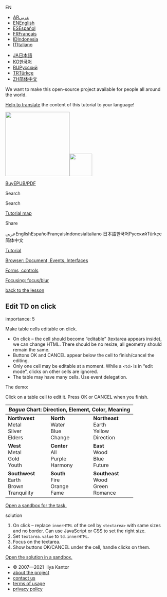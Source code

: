 EN

- <a href="https://ar.javascript.info/" class="supported-langs__link"><span class="supported-langs__brief">AR</span><span class="supported-langs__title">عربي</span></a>
- <a href="https://javascript.info/task/edit-td-click" class="supported-langs__link"><span class="supported-langs__brief">EN</span><span class="supported-langs__title">English</span></a>
- <a href="https://es.javascript.info/task/edit-td-click" class="supported-langs__link"><span class="supported-langs__brief">ES</span><span class="supported-langs__title">Español</span></a>
- <a href="https://fr.javascript.info/task/edit-td-click" class="supported-langs__link"><span class="supported-langs__brief">FR</span><span class="supported-langs__title">Français</span></a>
- <a href="https://id.javascript.info/task/edit-td-click" class="supported-langs__link"><span class="supported-langs__brief">ID</span><span class="supported-langs__title">Indonesia</span></a>
- <a href="https://it.javascript.info/task/edit-td-click" class="supported-langs__link"><span class="supported-langs__brief">IT</span><span class="supported-langs__title">Italiano</span></a>

<!-- -->

- <a href="https://ja.javascript.info/task/edit-td-click" class="supported-langs__link"><span class="supported-langs__brief">JA</span><span class="supported-langs__title">日本語</span></a>
- <a href="https://ko.javascript.info/task/edit-td-click" class="supported-langs__link"><span class="supported-langs__brief">KO</span><span class="supported-langs__title">한국어</span></a>
- <a href="https://learn.javascript.ru/task/edit-td-click" class="supported-langs__link"><span class="supported-langs__brief">RU</span><span class="supported-langs__title">Русский</span></a>
- <a href="https://tr.javascript.info/" class="supported-langs__link"><span class="supported-langs__brief">TR</span><span class="supported-langs__title">Türkçe</span></a>
- <a href="https://zh.javascript.info/task/edit-td-click" class="supported-langs__link"><span class="supported-langs__brief">ZH</span><span class="supported-langs__title">简体中文</span></a>

We want to make this open-source project available for people all around the world.

[Help to translate](https://javascript.info/translate) the content of this tutorial to your language!

<a href="/" class="sitetoolbar__link sitetoolbar__link_logo"><img src="/img/sitetoolbar__logo_en.svg" class="sitetoolbar__logo sitetoolbar__logo_normal" role="presentation" width="200" /><img src="/img/sitetoolbar__logo_small_en.svg" class="sitetoolbar__logo sitetoolbar__logo_small" role="presentation" width="70" /></a>

<a href="/ebook" class="buy-book-button"><span class="buy-book-button__extra-text">Buy</span>EPUB/PDF</a>

Search

Search

<a href="/tutorial/map" class="map"><span class="map__text">Tutorial map</span></a>

<span class="share-icons__title">Share</span><a href="https://twitter.com/share?url=https%3A%2F%2Fjavascript.info%2Ftask%2Fedit-td-click" class="share share_tw"></a><a href="https://www.facebook.com/sharer/sharer.php?s=100&amp;p%5Burl%5D=https%3A%2F%2Fjavascript.info%2Ftask%2Fedit-td-click" class="share share_fb"></a>

عربيEnglishEspañolFrançaisIndonesiaItaliano 日本語한국어РусскийTürkçe 简体中文

<a href="/" class="breadcrumbs__link"><span class="breadcrumbs__hidden-text">Tutorial</span></a>

<a href="/ui" class="breadcrumbs__link"><span>Browser: Document, Events, Interfaces</span></a>

<a href="/forms-controls" class="breadcrumbs__link"><span>Forms, controls</span></a>

<a href="/focus-blur" class="breadcrumbs__link"><span>Focusing: focus/blur</span></a>

<a href="/focus-blur" class="task-single__back"><span>back to the lesson</span></a>

## Edit TD on click

<span class="task__importance" title="How important is the task, from 1 to 5">importance: 5</span>

Make table cells editable on click.

- On click – the cell should become “editable” (textarea appears inside), we can change HTML. There should be no resize, all geometry should remain the same.
- Buttons OK and CANCEL appear below the cell to finish/cancel the editing.
- Only one cell may be editable at a moment. While a `<td>` is in “edit mode”, clicks on other cells are ignored.
- The table may have many cells. Use event delegation.

The demo:

Click on a table cell to edit it. Press OK or CANCEL when you finish.

<table id="bagua-table"><colgroup><col style="width: 33%" /><col style="width: 33%" /><col style="width: 33%" /></colgroup><thead><tr class="header"><th colspan="3"><em>Bagua</em> Chart: Direction, Element, Color, Meaning</th></tr></thead><tbody><tr class="odd"><td class="nw"><strong>Northwest</strong><br />
Metal<br />
Silver<br />
Elders</td><td class="n"><strong>North</strong><br />
Water<br />
Blue<br />
Change</td><td class="ne"><strong>Northeast</strong><br />
Earth<br />
Yellow<br />
Direction</td></tr><tr class="even"><td class="w"><strong>West</strong><br />
Metal<br />
Gold<br />
Youth</td><td class="c"><strong>Center</strong><br />
All<br />
Purple<br />
Harmony</td><td class="e"><strong>East</strong><br />
Wood<br />
Blue<br />
Future</td></tr><tr class="odd"><td class="sw"><strong>Southwest</strong><br />
Earth<br />
Brown<br />
Tranquility</td><td class="s"><strong>South</strong><br />
Fire<br />
Orange<br />
Fame</td><td class="se"><strong>Southeast</strong><br />
Wood<br />
Green<br />
Romance</td></tr></tbody></table>

[Open a sandbox for the task.](https://plnkr.co/edit/8svbkXOrvh6EAMhR?p=preview)

solution

1.  On click – replace `innerHTML` of the cell by `<textarea>` with same sizes and no border. Can use JavaScript or CSS to set the right size.
2.  Set `textarea.value` to `td.innerHTML`.
3.  Focus on the textarea.
4.  Show buttons OK/CANCEL under the cell, handle clicks on them.

[Open the solution in a sandbox.](https://plnkr.co/edit/GJlVn2ir1dhNilFc?p=preview)

- © 2007—2021  Ilya Kantor
- <a href="/about" class="page-footer__link">about the project</a>
- <a href="/about#contact-us" class="page-footer__link">contact us</a>
- <a href="/terms" class="page-footer__link">terms of usage</a>
- <a href="/privacy" class="page-footer__link">privacy policy</a>
